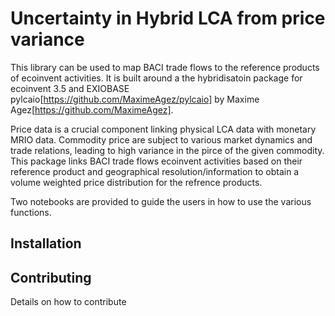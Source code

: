 # Uncertainty in Hybrid LCA from price variance

This library can be used to map BACI trade flows to the reference products of
ecoinvent activities. It is built around a the hybridisatoin package for ecoinvent
3.5 and EXIOBASE pylcaio[https://github.com/MaximeAgez/pylcaio] by Maxime Agez[https://github.com/MaximeAgez].

Price data is a crucial component linking physical LCA data with monetary MRIO data. 
Commodity price are subject to various market dynamics and trade relations, leading to high
variance in the pirce of the given commodity. This package links BACI trade flows
ecoinvent activities based on their reference product and geographical resolution/information
to obtain a volume weighted price distribution for the refrence products. 

Two notebooks are provided to guide the users in how to use the various functions.

## Installation



## Contributing

Details on how to contribute
